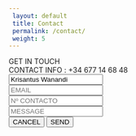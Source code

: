 ```yaml
---
 layout: default
 title: Contact
 permalink: /contact/
 weight: 5
---
```

<html>
<head>
<style>
*, *:before, *:after {
  box-sizing: border-box;
  -webkit-font-smoothing: antialiased;
  -moz-osx-font-smoothing: grayscale;
}

body, button, input {
  font-weight: 700;
  letter-spacing: 1.4px;
}

.background {
  display: flex;
  min-height: 100vh;
}

.container {
  flex: 0 1 700px;
  margin: auto;
  padding: 10px;
}

.screen {
  position: relative;
  background: #ea1d6f;
  border-radius: 15px;
}

.screen:after {
  content: '';
  display: block;
  position: absolute;
  top: 0;
  left: 20px;
  right: 20px;
  bottom: 0;
  border-radius: 15px;
  box-shadow: 0 20px 40px rgba(0, 0, 0, .4);
  z-index: -1;
}

.screen-header {
  display: flex;
  align-items: center;
  padding: 10px 20px;
  background: #4d4d4f;
  border-top-left-radius: 15px;
  border-top-right-radius: 15px;
}

.screen-header-left {
  margin-right: auto;
}

.screen-header-button {
  display: inline-block;
  width: 8px;
  height: 8px;
  margin-right: 3px;
  border-radius: 8px;
  background: white;
}

.screen-header-button.close {
  background: #ed1c6f;
  float: inherit;
}

.screen-header-button.maximize {
  background: #e8e925;
}

.screen-header-button.minimize {
  background: #74c54f;
}

.screen-header-right {
  display: flex;
}

.screen-header-ellipsis {
  width: 3px;
  height: 3px;
  margin-left: 2px;
  border-radius: 8px;
  background: #999;
}

.screen-body {
  display: flex;
}

.screen-body-item {
  flex: 1;
  padding: 50px;
}

.screen-body-item.left {
  display: flex;
  flex-direction: column;
}

.app-title {
  display: flex;
  flex-direction: column;
  position: relative;
  font-size: 52px;
}

.app-title:after {
  content: '';
  display: block;
  position: absolute;
  left: 0;
  bottom: -10px;
  width: 25px;
  height: 4px;
  background: #ea1d6f;
}

.app-contact {
  margin-top: auto;
  font-size: 12px;
}

.app-form-group {
  margin-bottom: 15px;
}

.app-form-group.message {
  margin-top: 40px;
}

.app-form-group.buttons {
  margin-bottom: 0;
  text-align: right;
}
[data-theme="dark"] input{
	background-color: #ea1d6f;
    border-color: #343a40;
    color: #17191a;
}

.app-form-control {
  width: 100%;
  padding: 10px 0;
  background: none;
  border: none;
  border-bottom: 1px solid #666;
  font-size: 14px;
  text-transform: uppercase;
  outline: none;
  transition: border-color .2s;
}

.app-form-control::placeholder {
  color: #666;
}

.app-form-control:focus {
  border-bottom-color: #ddd;
}

.app-form-button {
  background: none;
  border: none;
  color: #ea1d6f;
  font-size: 14px;
  cursor: pointer;
  outline: none;
}

.app-form-button:hover {
  color: #b9134f;
}


.credits-link {
  display: flex;
  align-items: center;
  color: #fff;
  font-weight: bold;
  text-decoration: none;
}

.dribbble {
  width: 20px;
  height: 20px;
  margin: 0 5px;
}

@media screen and (max-width: 520px) {
  .screen-body {
    flex-direction: column;
  }

  .screen-body-item.left {
    margin-bottom: 30px;
  }

  .app-title {
    flex-direction: row;
  }

  .app-title span {
    margin-right: 12px;
  }

  .app-title:after {
    display: none;
  }
}

@media screen and (max-width: 600px) {
  .screen-body {
    padding: 40px;
  }

  .screen-body-item {
    padding: 0;
  }
}
</style>
</head>
<div class="background">
  <div class="container">
    <div class="screen">
      <div class="screen-header">
        <div class="screen-header-left">
          <div class="screen-header-button close"></div>
          <div class="screen-header-button maximize"></div>
          <div class="screen-header-button minimize"></div>
        </div>
        <div class="screen-header-right">
          <div class="screen-header-ellipsis"></div>
          <div class="screen-header-ellipsis"></div>
          <div class="screen-header-ellipsis"></div>
        </div>
      </div>
      <div class="screen-body">
        <div class="screen-body-item left">
          <div class="app-title">
            <span>GET IN</span>
            <span>TOUCH</span>
          </div>
          <div class="app-contact">CONTACT INFO : +34 677 14 68 48</div>
        </div>
        <div class="screen-body-item">
          <div class="app-form">
            <div class="app-form-group">
              <input class="app-form-control" placeholder="NAME" value="Krisantus Wanandi">
            </div>
            <div class="app-form-group">
              <input class="app-form-control" placeholder="EMAIL">
            </div>
            <div class="app-form-group">
              <input class="app-form-control" placeholder="Nº CONTACTO">
            </div>
            <div class="app-form-group message">
              <input class="app-form-control" placeholder="MESSAGE">
            </div>
            <div class="app-form-group buttons">
              <button class="app-form-button">CANCEL</button>
              <button class="app-form-button">SEND</button>
            </div>
          </div>
        </div>
      </div>
    </div>
  </div>
</div>
</html>

